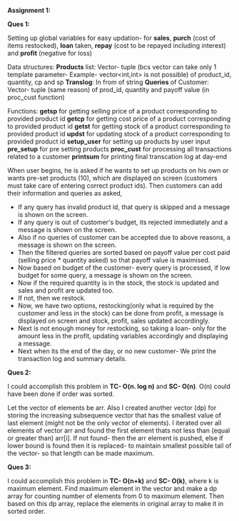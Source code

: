 ****Assignment 1:****


****Ques 1:****

Setting up global variables for easy updation- for **sales**, **purch** (cost of items restocked), **loan** taken, **repay** (cost to be repayed including interest) and **profit** (negative for loss)

Data structures:
**Products** list: Vector- tuple (bcs vector can take only 1 template parameter- Example- vector<int,int> is not possible) of product_id, quantity, cp and sp
**Translog**: In from of string
**Queries** of Customer: Vector- tuple (same reason) of prod_id, quantity and payoff value (in proc_cust function)

Functions:
**getsp** for getting selling price of a product corresponding to provided product id
**getcp** for getting cost price of a product corresponding to provided product id
**getst** for getting stock of a product corresponding to provided product id
**updst** for updating stock of a product corresponding to provided product id
**setup_user** for setting up products by user input
**pre_setup** for pre setting products
**proc_cust** for processing all transactions related to a customer
**printsum** for printing final transcation log at day-end

When user begins, he is asked if he wants to set up products on his own or wants pre-set products (10), which are displayed on screen (customers must take care of entering correct product ids). Then customers can add their information and queries as asked, 
- If any query has invalid product id, that query is skipped and a message is shown on the screen.
- If any query is out of customer's budget, its rejected immediately and a message is shown on the screen.
- Also if no queries of customer can be accepted due to above reasons, a message is shown on the screen.
- Then the filtered queries are sorted based on payoff value per cost paid (selling price * quantity asked) so that payoff value is maximised.
- Now based on budget of the customer- every query is processed, if low budget for some query, a message is shown on the screen.
- Now if the required quantity is in the stock, the stock is updated and sales and profit are updated too.
- If not, then we restock.
- Now, we have two options, restocking(only what is required by the customer and less in the stock) can be done from profit, a message is displayed on screen and stock, profit, sales updated accordingly.
- Next is not enough money for restocking, so taking a loan- only for the amount less in the profit, updating variables accordingly and displaying a message.
- Next when its the end of the day, or no new customer- We print the transaction log and summary details.

****Ques 2:****

I could accomplish this problem in **TC- O(n. log n)** and **SC- O(n)**.
O(n) could have been done if order was sorted.

Let the vector of elements be arr. Also I created another vector (dp) for storing the increasing subsequence vector that has the smallest value of last element (might not be the only vector of elements).
I iterated over all elements of vector arr and found the first element thats not less than (equal or greater than) arr[i]. 
If not found- then the arr element is pushed, else if lower bound is found then it is replaced- to maintain smallest possible tail of the vector- so that length can be made maximum. 

****Ques 3:****

I could accomplish this problem in **TC- O(n+k)** and **SC- O(k)**, where k is maximum element.
Find maximum element in the vector and make a dp array for counting number of elements from 0 to maximum element. Then based on this dp array, replace the elements in original array to make it in sorted order.
